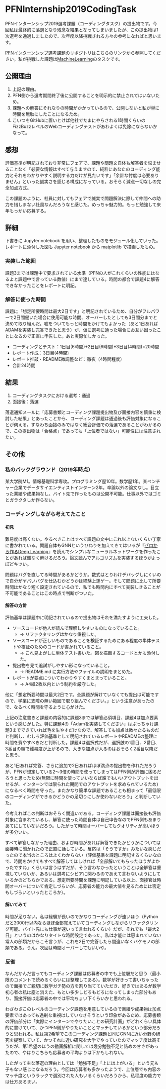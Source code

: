 # PFNInternship2019CodingTask

PFNインターンシップ2019選考課題（コーディングタスク）の提出物です。今回私は最終的に落選となり残念な結果となってしまいましたが、この提出物は1次選考を通過しましたので、次年度以降挑戦される方々の参考になればと思います。

[PFNインターンシップ選考課題](https://github.com/pfnet/intern-coding-tasks)のリポジトリはこちらのリンクから参照してください。私が挑戦した課題は[MachineLearning](https://github.com/pfnet/intern-coding-tasks/tree/master/2019/machine_learning)のタスクです。

## 公開理由
1. 上記の理由。
2. PFN側から選考期間終了後に公開することを明示的に禁止されてはいないため。
3. 課題への解答にそれなりの時間がかかっているので、公開しないと私が単に時間を無駄にしたことになるため。
4. こいつをGitHubに置いとけば他社でたまにやらされる1時間くらいのFizzBuzzレベルのWebコーディングテストがあわよくば免除にならないかなって。

## 感想
評価基準が明記されており非常にフェアで、課題や問題文自体も解答者を悩ませることなく「必要な情報はすべて与えますので、純粋にあなたのコーディング能力とそれをわかりやすく説明する力だけが見たいです」「余計な忖度は必要ありません」といった誠実さを感じる構成になっている。おそらく減点一切なしの完全加点方式。

この課題のように、社員に対してもフェアで誠実で問題解決に際して仲間への助力を惜しまない社風なんだろうなと感じた。めっちゃ魅力的。もっと勉強して来年もっかい応募する。

## 詳細
下書きに Jupyter notebook を用い、整理したものをモジュール化していった。レポートに添付した図も Jupyter notebook から matplotlib で描画したもの。

### 実装した範囲
課題3までは課題中で要求されている水準（PFNの人がこれくらいの性能にはなるよと課題中で言っている数値）にまで達している。時間の都合で課題4に解答できなかったことをレポートに明記。

### 解答に使った時間
課題に「想定所要時間は最大2日です」と明記されているため、自分がフルパワーで2日間働いた場合に使用可能な時間、オーバーしたとしても3日間分までと決めて取り組んだ。嘘をついてもっと時間をかけてもよかった（あと1日あればADAMを実装し完答できたと思う）が、仮に選考に通った場合にお互い困ったことになるので正直に申告した。あと実際忙しかった。

* コーディングとテスト：1日目(6時間)+2日目(6時間)+3日目(4時間)=20時間
* レポート作成：3日目(4時間)
* レポート推敲・README微調整など：徹夜（4時間程度）
* 合計24時間

## 結果
1. コーディングタスクにおける選考：通過
2. 面接後：落選

落選通知メールに「応募書類とコーディング課題提出物及び面接内容を慎重に検討した結果」とあったことから、コーディング課題は通過後も評価対象になることが伺える。すなわち面接のみではなく総合評価での落選であることがわかるので、この提出物は「合格点」であっても「上位者ではない」可能性には注意されたい。

## その他
### 私のバックグラウンド（2019年時点）
某大学院M1。情報基礎科学専攻。プログラミング歴10年。数学歴1年。某ベンチャー企業でデータサイエンティストインターン2年。卒論以外の論文なし。目立った業績や成果物なし。バイト先で作ったものは公開不可能。仕事以外ではゴミとガラクタしか作らない。

### コーディングしながら考えてたこと
#### 初見
難易度は高くない。やるべきことはすべて課題の文中にこれ以上ないくらい丁寧に書かれている。問題自体もGNNというひねりを加えてきてはいるが『[ゼロから作るDeep Learning](https://www.amazon.co.jp/dp/4873117585)』を読んでシンプルなニューラルネットワークを作ったことがあれば難なく解けるだろう。論文読んでアルゴリズムを実装するほうがよっぽどキツい。

問題はバグを直してる時間があるかどうか。数式はとりわけデバッグしにくいので自分がヤバいバグを仕込むかどうかは経験上運ゲー。そして問題に比して所要時間はかなり短く設定されているので、私でも時間内にすべて実装しきることが不可能であることはこの時点で判断がついた。

#### 解答の方針
評価基準は課題中に明記されているので提出物はそれを満たすように工夫した。

* ソースコードが他人が読んで理解しやすいものになっていること。
    * → リファクタリングはかなり重視した。
* ソースコードが正しいものであることを検証するためにある程度の単体テストや検証のためのコードが書かれていること。
    * → これ見よがしに単体テスト書いた。図を描画するコードとかも添付した。
* 提出物を見て追試がしやすい形になっていること。
    * → README.md に実行方法やファイルの説明をまとめた。
* レポートが要点についてわかりやすくまとまっていること。
    * → A4紙2枚以内という制約を厳守した。

他に「想定所要時間は最大2日です。全課題が解けていなくても提出は可能ですので、学業に支障の無い範囲で取り組んでください。」という注意があったので、なるべく時間を守るように心がけた。

上記の注意書きと課題の内容的に課題3までは解答必須項目、課題4は加点要素という感じがした。特に課題4の「Adamを実装してください」はぶっちゃけ課題3までできていれば毛を生やすだけなので、解答しても加点は微々たるものだと判断し、むしろ評価基準として明記されているレポートやREADMEの整理に時間を費やすべきだと判断した。課題4は選択式だが、選択肢の1番目、2番目、3番目の順で難易度が上がるので、大きな加点が入るのはおそらく2番目以降だと思う。

あと1日あれば完答、さらに追加で2日あればほぼ満点の提出物を作れただろうが、PFNが想定している2〜3倍の時間を使ってしまってはPFN側が評価に困るだろうと思ったため(無限に時間を使っていいならば誰でもいいアウトプットを出せるが、インターンでは限られた期間でのアウトプットを求められているため)になるべく時間を守った。またかなり簡単な課題であることも相まって「最低限のコーディングができるかどうかの足切りにしか使わないだろう」と判断していた。

今考えればこの判断はおそらく間違いである。コーディング課題は面接後も評価対象に含まれているし、解答に使った時間自体は自己申告なのでPFN側もあまりあてにしていないだろう。したがって時間オーバーしてもクオリティが高いほうが多分いい。

すべて解答しなかった理由、および時間があれば解答できたかどうかについては面接時に聞かれたので正直に話している。反応は「そうですか」みたいな感じだったので本当のところはよくわからない（評価基準を課題に明記するくらいなので、時間をかけてもすべて解答してほしければ「全部解いてもらったほうがよかったですね」くらいは言うはずだが、そう言わなかったということは全解答は重視していないか、あるいは選考にシビアに関わるのであえて言わないようにしているかのどちらかである。想定所要時間を課題に明記している以上、面接官は時間オーバーについて肯定しづらいが、応募者の能力の最大値を見るためには否定もしづらいといったところか）。

#### 解いてみて
時間が足りない。私は経験が長いのでかなりコーディングが速いほう（Pythonだと2000行以内ならほぼ全部覚えていてコーディングしながらリファクタリング可能。バイト先にも仕事が速いって言われるくらい）だが、それでも「最大2日」というのはかなりタイトな時間設定であった。私は才能には恵まれていない常人の部類だからこそ言うが、これを2日で完答したら間違いなくバケモノの部類である。うん。次回は時間オーバーしてもいいや。

### 反省
なんだかんだ言ってもコーディング課題は応募者の中でも上位層だと思う（最小限のコメントで読めるくらいには整理してある）。数学が好きって書いちゃったので面接でご親切に数学ガチ勢の方を割り当てていただき、好きではあるが数学初心者の私は塵と消えた、もとい多少しどろもどろになってしまった部分もあり、面接評価は応募者の中では平均ちょい下くらいかと思われる。

わざわざこのレベルのコーディング課題を用意しているので業績や成果物は加点要素ではあっても過剰な重視はしていなさそうという印象があるため、応募書類の評価部分は「実際にインターンでやりたいことの研究計画」がどれくらい具体的に書けていて、かつPFN側がやりたいこととマッチしているかという部分だろうと思われる。私は第2希望でこのコーディング課題と同じGNNに近い分野の研究を提案していて、かつそれに近い研究を大学でやっていたのでマッチ度は高そうだが、第1希望のほうの動画解析に関しては幾分勉強不足と詰めの甘さがあったので、やはりこちらも応募者の平均よりは下かもしれない。

したがって主な落選の理由としては「勉強不足」「上には上がいる」という元も子もない感じになるだろう。今回は応募者も多かったようで、上位層でも内容のマッチ度というラックで選別された人もいるくらいだろうから、私程度の能力では仕方あるまい。
